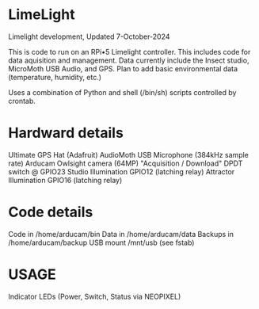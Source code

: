 # LimeLight
Limelight development, Updated 7-October-2024

This is code to run on an RPi•5 Limelight controller. 
This includes code for data aquisition and management.
Data currently include the Insect studio, MicroMoth USB Audio, and GPS.
Plan to add basic environmental data (temperature, humidity, etc.)

Uses a combination of Python and shell (/bin/sh) scripts controlled by crontab.

# Hardward details

Ultimate GPS Hat (Adafruit)
AudioMoth USB Microphone (384kHz sample rate)
Arducam Owlsight camera (64MP)
"Acquisition / Download" DPDT switch @ GPIO23
Studio Illumination GPIO12 (latching relay)
Attractor Illumination GPIO16 (latching relay)

# Code details

Code in /home/arducam/bin
Data in /home/arducam/data
Backups in /home/arducam/backup
USB mount /mnt/usb (see fstab)

# USAGE

Indicator LEDs (Power, Switch, Status via NEOPIXEL)

